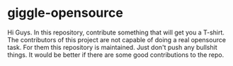 # giggle-opensource
Hi Guys. 
In this repository, contribute something that will get you a T-shirt. 
The contributors of this project are not capable of doing a real opensource task. For them this repository is maintained.
Just don't push any bullshit things. It would be better if there are some good contributions to the repo.
